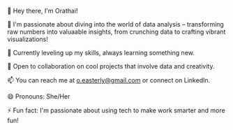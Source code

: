 👋 Hey there, I'm Orathai!

👀 I'm passionate about diving into the world of data analysis – transforming raw numbers into valuaable insights, from crunching data to crafting vibrant visualizations!

🌱 Currently leveling up my skills, always learning something new.

💞️ Open to collaboration on cool projects that involve data and creativity.

📫 You can reach me at o.easterly@gmail.com or connect on LinkedIn.

😄 Pronouns: She/Her

⚡ Fun fact: I'm passionate about using tech to make work smarter and more fun!

<!---
orieasterly/orieasterly is a ✨ special ✨ repository because its `README.md` (this file) appears on your GitHub profile.
You can click the Preview link to take a look at your changes.
--->
